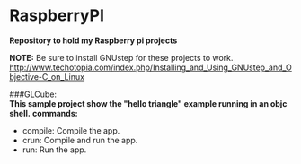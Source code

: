RaspberryPI
===========

**Repository to hold my Raspberry pi projects**

**NOTE:** Be sure to install GNUstep for these projects to work.
http://www.techotopia.com/index.php/Installing_and_Using_GNUstep_and_Objective-C_on_Linux

###GLCube:  
**This sample project show the "hello triangle" example running in an objc shell.**
**commands:**    
  * compile: Compile the app.  
  * crun: Compile and run the app.  
  * run: Run the app.  

